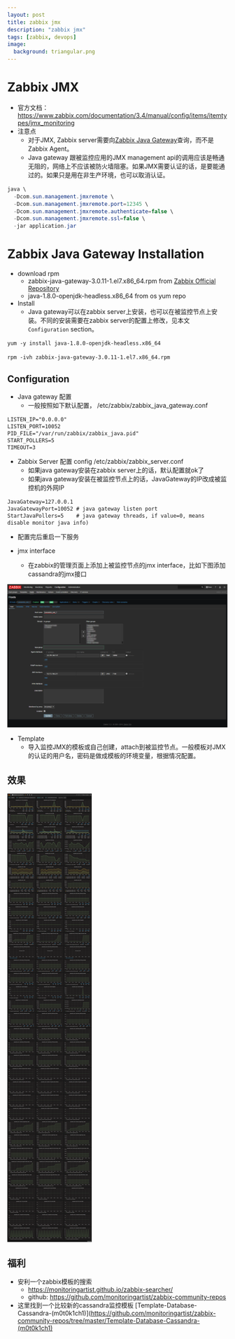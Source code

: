 ```yaml
---
layout: post
title: zabbix jmx
description: "zabbix jmx"
tags: [zabbix, devops]
image:
  background: triangular.png
---
```


# Zabbix JMX

* 官方文档： https://www.zabbix.com/documentation/3.4/manual/config/items/itemtypes/jmx_monitoring
* 注意点
  - 对于JMX, Zabbix server需要向[Zabbix Java Gateway](https://www.zabbix.com/documentation/3.4/manual/concepts/java)查询，而不是Zabbix Agent。
  - Java gateway 跟被监控应用的JMX management api的调用应该是畅通无阻的，网络上不应该被防火墙阻塞。如果JMX需要认证的话，是要能通过的。如果只是用在非生产环境，也可以取消认证。
  
~~~java
java \
  -Dcom.sun.management.jmxremote \
  -Dcom.sun.management.jmxremote.port=12345 \
  -Dcom.sun.management.jmxremote.authenticate=false \
  -Dcom.sun.management.jmxremote.ssl=false \
  -jar application.jar
~~~

# Zabbix Java Gateway Installation

* download rpm
  - zabbix-java-gateway-3.0.11-1.el7.x86_64.rpm from [Zabbix Official Repository](https://repo.zabbix.com/zabbix/)
  - java-1.8.0-openjdk-headless.x86_64 from os yum repo
* Install
  - Java gateway可以在zabbix server上安装，也可以在被监控节点上安装。不同的安装需要在zabbix server的配置上修改，见本文`Configuration` section。

~~~shell
yum -y install java-1.8.0-openjdk-headless.x86_64

rpm -ivh zabbix-java-gateway-3.0.11-1.el7.x86_64.rpm
~~~

## Configuration
* Java gateway 配置
  - 一般按照如下默认配置， /etc/zabbix/zabbix_java_gateway.conf

~~~shell
LISTEN_IP="0.0.0.0"
LISTEN_PORT=10052
PID_FILE="/var/run/zabbix/zabbix_java.pid"
START_POLLERS=5
TIMEOUT=3
~~~~

* Zabbix Server 配置 config /etc/zabbix/zabbix_server.conf
  - 如果java gateway安装在zabbix server上的话，默认配置就ok了
  - 如果java gateway安装在被监控节点上的话，JavaGateway的IP改成被监控机的外网IP

~~~shell
JavaGateway=127.0.0.1
JavaGatewayPort=10052 # java gateway listen port
StartJavaPollers=5    # java gateway threads, if value=0, means disable monitor java info)
~~~

* 配置完后重启一下服务

* jmx interface
  - 在zabbix的管理页面上添加上被监控节点的jmx interface，比如下图添加cassandra的jmx接口

![zabbix-passive-active](https://raw.githubusercontent.com/KasperDeng/kasperdeng.github.io/master/images/zabbix/zabbix-cassandra-jmx-interface.png)

* Template
  - 导入监控JMX的模板或自己创建，attach到被监控节点。一般模板对JMX的认证的用户名，密码是做成模板的环境变量，根据情况配置。

## 效果

![cassandra_dashboard](https://raw.githubusercontent.com/KasperDeng/kasperdeng.github.io/master/images/zabbix/cassandra_dashboard.png)


## 福利
* 安利一个zabbix模板的搜索
  - https://monitoringartist.github.io/zabbix-searcher/
  - github: https://github.com/monitoringartist/zabbix-community-repos
* 这里找到一个比较新的cassandra监控模板 [Template-Database-Cassandra-(m0t0k1ch1)](https://github.com/monitoringartist/zabbix-community-repos/tree/master/Template-Database-Cassandra-(m0t0k1ch1)
